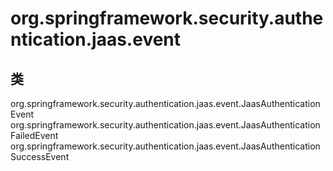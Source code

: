 # org.springframework.security.authentication.jaas.event

## 类

org.springframework.security.authentication.jaas.event.JaasAuthenticationEvent
org.springframework.security.authentication.jaas.event.JaasAuthenticationFailedEvent
org.springframework.security.authentication.jaas.event.JaasAuthenticationSuccessEvent




